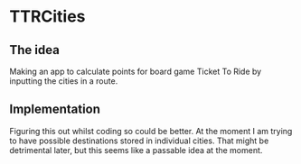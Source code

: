 # TTRCities

## The idea

Making an app to calculate points for board game Ticket To Ride by inputting the cities in a route.

## Implementation

Figuring this out whilst coding so could be better. At the moment I am trying to have possible destinations stored in individual cities. That might be detrimental later, but this seems like a passable idea at the moment.
